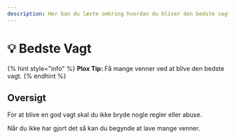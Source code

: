 ```yaml
---
description: Her kan du læste omkring hvordan du bliver den bedste vagt.
---
```


# 💡 Bedste Vagt

{% hint style="info" %}
**Plox Tip:** Få mange venner ved at blive den bedste vagt.
{% endhint %}

## Oversigt

For at blive en god vagt skal du ikke bryde nogle regler eller abuse.

Når du ikke har gjort det så kan du begynde at lave mange venner.
